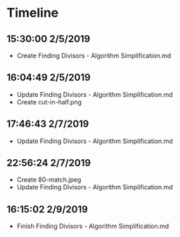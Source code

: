 # Timeline

## 15:30:00 2/5/2019

- Create Finding Divisors - Algorithm Simplification.md

## 16:04:49 2/5/2019

- Update Finding Divisors - Algorithm Simplification.md
- Create cut-in-half.png

## 17:46:43 2/7/2019

- Update Finding Divisors - Algorithm Simplification.md

## 22:56:24 2/7/2019

- Create 80-match.jpeg
- Update Finding Divisors - Algorithm Simplification.md

## 16:15:02 2/9/2019

- Finish Finding Divisors - Algorithm Simplification.md